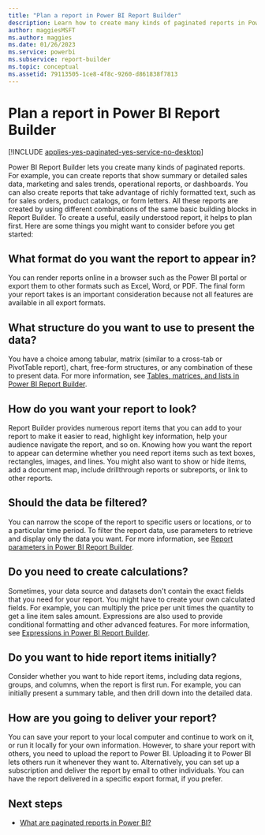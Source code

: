 ```yaml
---
title: "Plan a report in Power BI Report Builder"
description: Learn how to create many kinds of paginated reports in Power BI Report Builder. To create a useful, easily understood report, it helps to plan first.
author: maggiesMSFT
ms.author: maggies
ms.date: 01/26/2023
ms.service: powerbi
ms.subservice: report-builder
ms.topic: conceptual
ms.assetid: 79113505-1ce8-4f8c-9260-d861838f7813
---
```

# Plan a report in Power BI Report Builder

[!INCLUDE [applies-yes-paginated-yes-service-no-desktop](../includes/applies-yes-paginated-yes-service-no-desktop.md)] 

Power BI Report Builder lets you create many kinds of paginated reports. For example, you can create reports that show summary or detailed sales data, marketing and sales trends, operational reports, or dashboards. You can also create reports that take advantage of richly formatted text, such as for sales orders, product catalogs, or form letters. All these reports are created by using different combinations of the same basic building blocks in Report Builder. To create a useful, easily understood report, it helps to plan first. Here are some things you might want to consider before you get started:  
  
## What format do you want the report to appear in?
  
You can render reports online in a browser such as the Power BI portal or export them to other formats such as Excel, Word, or PDF. The final form your report takes is an important consideration because not all features are available in all export formats. 
  
## What structure do you want to use to present the data?
  
You have a choice among tabular, matrix (similar to a cross-tab or PivotTable report), chart, free-form structures, or any combination of these to present data. For more information, see [Tables, matrices, and lists in Power BI Report Builder](report-builder-tables-matrices-lists.md).  
  
## How do you want your report to look?
  
Report Builder provides numerous report items that you can add to your report to make it easier to read, highlight key information, help your audience navigate the report, and so on. Knowing how you want the report to appear can determine whether you need report items such as text boxes, rectangles, images, and lines. You might also want to show or hide items, add a document map, include drillthrough reports or subreports, or link to other reports.   
  
## Should the data be filtered?
  
You can narrow the scope of the report to specific users or locations, or to a particular time period. To filter the report data, use parameters to retrieve and display only the data you want. For more information, see [Report parameters in Power BI Report Builder](paginated-reports-parameters.md).  
  
## Do you need to create calculations? 
  
Sometimes, your data source and datasets don't contain the exact fields that you need for your report. You might have to create your own calculated fields. For example, you can multiply the price per unit times the quantity to get a line item sales amount. Expressions are also used to provide conditional formatting and other advanced features. For more information, see [Expressions in Power BI Report Builder](report-builder-expressions.md).  
  
## Do you want to hide report items initially?
  
Consider whether you want to hide report items, including data regions, groups, and columns, when the report is first run. For example, you can initially present a summary table, and then drill down into the detailed data. 
  
## How are you going to deliver your report?  
  
You can save your report to your local computer and continue to work on it, or run it locally for your own information. However, to share your report with others, you need to upload the report to Power BI. Uploading it to Power BI lets others run it whenever they want to. Alternatively, you can set up a subscription and deliver the report by email to other individuals. You can have the report delivered in a specific export format, if you prefer. 
  
## Next steps

- [What are paginated reports in Power BI?](paginated-reports-report-builder-power-bi.md)
